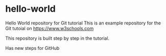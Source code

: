 # hello-world
Hello World repository for Git tutorial
This is an example repository for the Git tutoial on https://www.w3schools.com

This repository is built step by step in the tutorial. 

Has new steps for GitHub
